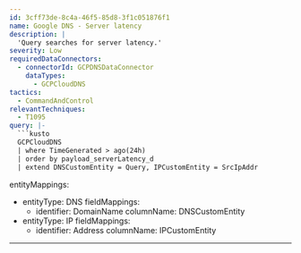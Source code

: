 ```yaml
---
id: 3cff73de-8c4a-46f5-85d8-3f1c051876f1
name: Google DNS - Server latency
description: |
  'Query searches for server latency.'
severity: Low
requiredDataConnectors:
  - connectorId: GCPDNSDataConnector
    dataTypes:
      - GCPCloudDNS
tactics:
  - CommandAndControl
relevantTechniques:
  - T1095
query: |-
  ```kusto
  GCPCloudDNS
  | where TimeGenerated > ago(24h)
  | order by payload_serverLatency_d
  | extend DNSCustomEntity = Query, IPCustomEntity = SrcIpAddr
  ```
entityMappings:
  - entityType: DNS
    fieldMappings:
      - identifier: DomainName
        columnName: DNSCustomEntity
  - entityType: IP
    fieldMappings:
      - identifier: Address
        columnName: IPCustomEntity
---
```


